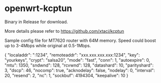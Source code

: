 # openwrt-kcptun

Binary in Release for download.

More details please refer to https://github.com/xtaci/kcptun

Sample config file for MT7620 router with 64M memory. Speed could boost up to 3-4Mbps while original at 0.5-1Mbps.

{
    "localaddr": ":1234",
    "remoteaddr": "xxx.xxx.xxx.xxx:1234",
    "key": "yourkeys",
    "crypt": "salsa20",
    "mode": "fast",
    "conn": 1,
    "autoexpire": 0,
    "mtu": 1350,
    "sndwnd": 128,
    "rcvwnd": 128,
    "datashard": 10,
    "parityshard": 3,
    "dscp": 46,
    "nocomp": true,
    "acknodelay": false,
    "nodelay": 0,
    "interval": 20,
    "resend": 2,
    "nc": 1,
    "sockbuf": 4194304,
    "keepalive": 10
}
